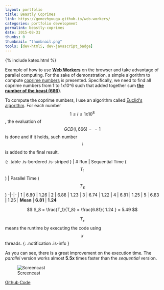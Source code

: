 ```yaml
---
layout: portfolio
title: Beastly Coprimes
link: https://gomezhyuuga.github.io/web-workers/
categories: portfolio development
permalink: beastly-coprimes
date: 2015-08-31
thumbs: 0
thumbnail: "thumbnail.png"
tools: [dev-html5, dev-javascript_badge]
---
```

{% include katex.html %}

Example of how to use __[Web Workers][WebWorkers]__
on the browser and take advantage of parallel computing.
For the sake of demonstration, a simple algorithm to compute [coprime numbers][Coprime] is presented. Specifically,
we need to find all coprime numbers from 1 to 1x10^6 such that added together sum __[the number of the beast (666)][BeastPrimes]__.

To compute the coprime numbers, I use an algorithm called [Euclid's algorithm][Euclids]. For each number $$1 \leq i \leq 1x10^8$$,
the evaluation of $$GCD(i, 666) == 1$$ is done and if it holds, such number $$i$$ is added to the final result.

{: .table .is-bordered .is-striped }
|    # Run     | Sequential Time ($$T_1$$) | Parallel Time ($$T_8$$)
-|-|-
| 1 |	6.80 |	1.26
| 2 |	6.88 |	1.23
| 3 |	6.74 |	1.22
| 4 |	6.81 |	1.25
| 5 |	6.83 |	1.25
| __Mean__ |          __6.81__          |         __1.24__

$$
S_8 = \frac{T_1}{T_8} = \frac{6.81}{ 1.24 } = 5.49
$$

$$T_x$$ means the runtime by executing the code using $$x$$ threads.
{: .notification .is-info }

As you can see, there is a great improvement on the execution time. The _parallel_ version works
almost __5.5x__ times faster than the _sequential_ version.

<figure class="image">
    <img class="border" src="{{ "/assets/img/projects/beastly-coprimes/screencast.gif" | relative_url }}" alt="Screencast" />
    <figcaption>
        <a href="http://recordit.co/ZNkSmToEpz">
            <span class='icon'><i class='nf nf-fa-video_camera'></i></span>
            Screencast
        </a>
    </figcaption>
</figure>


<a href="https://github.com/gomezhyuuga/web-workers">
    <span class='icon'><i class='nf nf-fa-external_link_square'></i></span>
    Github Code
</a>


[WebWorkers]: https://developer.mozilla.org/es/docs/Web/API/Web_Workers_API
[Coprime]: https://en.wikipedia.org/wiki/Coprime_integers
[Euclids]: https://en.wikipedia.org/wiki/Euclidean_algorithm
[BeastPrimes]: https://primes.utm.edu/curios/page.php/666.html
